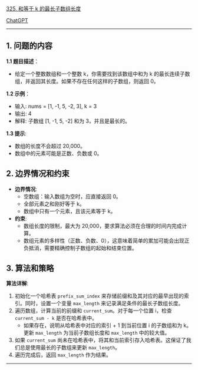 [325. 和等于 k 的最长子数组长度](https://leetcode.cn/problems/maximum-size-subarray-sum-equals-k)

[ChatGPT](https://chat.openai.com/share/49f3aac6-6b97-47b6-bbe6-ad178454959a)

---

## 1. 问题的内容
**1.1 题目描述**：
- 给定一个整数数组和一个整数 k，你需要找到该数组中和为 k 的最长连续子数组，并返回其长度。如果不存在任何这样的子数组，则返回 0。

**1.2 示例**：
- 输入: nums = [1, -1, 5, -2, 3], k = 3
- 输出: 4
- 解释: 子数组 [1, -1, 5, -2] 和为 3，并且是最长的。

**1.3 提示**:
- 数组的长度不会超过 20,000。
- 数组中的元素可能是正数、负数或 0。

## 2. 边界情况和约束
- **边界情况**:
  - 空数组：输入数组为空时，应直接返回 0。
  - 全部元素之和刚好等于 k。
  - 数组中只有一个元素，且该元素等于 k。
- **约束**:
  - 数组长度的限制，最大为 20,000，要求算法必须在合理的时间内完成计算。
  - 数组元素的多样性（正数、负数、0），这意味着简单的累加可能会出现正负抵消，需要精确控制子数组的起始和结束位置。

## 3. 算法和策略
**算法详解**:
1. 初始化一个哈希表 `prefix_sum_index` 来存储前缀和及其对应的最早出现的索引。同时，设置一个变量 `max_length` 来记录满足条件的最长子数组长度。
2. 遍历数组，计算当前的前缀和 `current_sum`。对于每一个位置 i，检查 `current_sum - k` 是否在哈希表中。
   - 如果存在，说明从哈希表中对应的索引 + 1 到当前位置 i 的子数组和为 k。更新 `max_length` 为当前子数组长度和 `max_length` 中的较大值。
3. 如果 `current_sum` 尚未在哈希表中，将其和当前索引存入哈希表。这保证了我们总是使用最长的子数组来更新 `max_length`。
4. 遍历完成后，返回 `max_length` 作为结果。

---